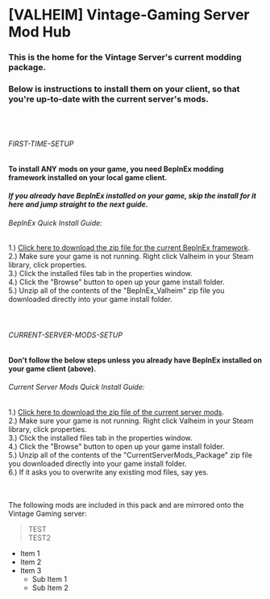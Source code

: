 # [VALHEIM] Vintage-Gaming Server Mod Hub

### This is the home for the Vintage Server's current modding package.
### Below is instructions to install them on your client, so that you're up-to-date with the current server's mods.
<br>
<br>

###### FIRST-TIME-SETUP
#### To install ANY mods on your game, you need BepInEx modding framework installed on your local game client.
#### *If you already have BepInEx installed on your game, skip the install for it here and jump straight to the next guide.* <br>
###### BepInEx Quick Install Guide:


1.) [Click here to download the zip file for the current BepInEx framework](https://github.com/A-gent/VALHEIM-VintageServer-Mod-Hub/releases/download/FirstTimeInstall/BepInEx_Valheim.zip).<br>
2.) Make sure your game is not running. Right click Valheim in your Steam library, click properties.<br>
3.) Click the installed files tab in the properties window.<br>
4.) Click the "Browse" button to open up your game install folder.<br>
5.) Unzip all of the contents of the "BepInEx_Valheim" zip file you downloaded directly into your game install folder.
<br>
<br>
<br>

###### CURRENT-SERVER-MODS-SETUP
#### Don't follow the below steps unless you already have BepInEx installed on your game client (above). <br>
###### Current Server Mods Quick Install Guide:


1.) [Click here to download the zip file of the current server mods](https://github.com/A-gent/VALHEIM-VintageServer-Mod-Hub/releases/download/CurrentServerModsSetup/CurrentServerMods_Package.zip).<br>
2.) Make sure your game is not running. Right click Valheim in your Steam library, click properties.<br>
3.) Click the installed files tab in the properties window.<br>
4.) Click the "Browse" button to open up your game install folder.<br>
5.) Unzip all of the contents of the "CurrentServerMods_Package" zip file you downloaded directly into your game install folder.<br>
6.) If it asks you to overwrite any existing mod files, say yes.
<br>
<br>
<br>

The following mods are included in this pack and are mirrored onto the Vintage Gaming server:
> TEST <br>
> TEST2

- Item 1
- Item 2
- Item 3
  - Sub Item 1
  - Sub Item 2
